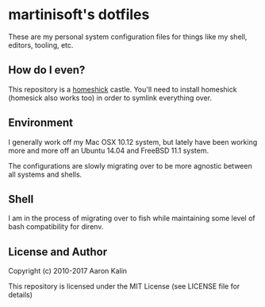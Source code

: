 martinisoft's dotfiles
===

These are my personal system configuration files for things like my shell,
editors, tooling, etc.

How do I even?
---

This repository is a [homeshick](https://github.com/andsens/homeshick) castle.
You'll need to install homeshick (homesick also works too) in order to symlink
everything over.

Environment
---

I generally work off my Mac OSX 10.12 system, but lately have been working more
and more off an Ubuntu 14.04 and FreeBSD 11.1 system.

The configurations are slowly migrating over to be more agnostic between all
systems and shells.

Shell
---

I am in the process of migrating over to fish while maintaining some level of
bash compatibility for direnv.

License and Author
---

Copyright (c) 2010-2017 Aaron Kalin

This repository is licensed under the MIT License (see LICENSE file for details)
